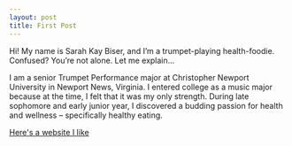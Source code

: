 ```yaml
---
layout: post
title: First Post
---
```


Hi! My name is Sarah Kay Biser, and I’m a trumpet-playing health-foodie.  Confused?  You’re not alone.  Let me explain…

I am a senior Trumpet Performance major at Christopher Newport University in Newport News, Virginia.  I entered college as a music major because at the time, I felt that it was my only strength.  During late sophomore and early junior year, I discovered a budding passion for health and wellness – specifically healthy eating.

[Here's a website I like](http://seriouseats.com)
